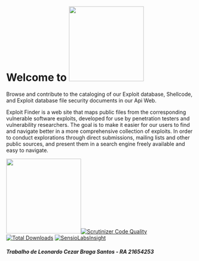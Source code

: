 # Welcome to <img src="http://i65.tinypic.com/o8gwet.png" width="200">

Browse and contribute to the cataloging of our Exploit database, Shellcode, and Exploit database file security documents in our Api Web.

 Exploit Finder is a web site that maps public files from the corresponding vulnerable software exploits, developed for use by penetration testers and vulnerability researchers. The goal is to make it easier for our users to find and navigate better in a more comprehensive collection of exploits. In order to conduct explorations through direct submissions, mailing lists and other public sources, and present them in a search engine freely available and easy to navigate.
 
<img src="http://i68.tinypic.com/ncz0qr.png" width="200">[![Scrutinizer Code Quality](https://scrutinizer-ci.com/g/leobraga96/webapi/badges/quality-score.png?b=master)](https://scrutinizer-ci.com/g/leobraga96/webapi/?branch=master)
[![Total Downloads](https://poser.pugx.org/phpunit/phpunit/downloads)](https://packagist.org/packages/phpunit/phpunit)
[![SensioLabsInsight](https://insight.sensiolabs.com/projects/eac459d1-a54c-419f-90fd-0ca2c7d1d159/big.png)](https://insight.sensiolabs.com/projects/eac459d1-a54c-419f-90fd-0ca2c7d1d159)

##### Trabalho de Leonardo Cezar Braga Santos - RA 21654253
